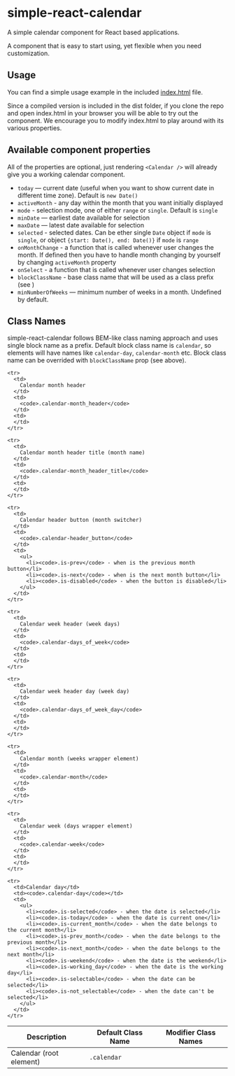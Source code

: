 # simple-react-calendar

A simple calendar component for React based applications.

A component that is easy to start using, yet flexible when you need customization.

## Usage

You can find a simple usage example in the included [index.html](./index.html) file.

Since a compiled version is included in the dist folder, if you clone the repo and open index.html
in your browser you will be able to try out the component. We encourage you to modify index.html to
play around with its various properties.

## Available component properties

All of the properties are optional, just rendering `<Calendar />` will already
give you a working calendar component.

* `today` — current date (useful when you want to show current date in different time zone). Default is `new Date()`
* `activeMonth` - any day within the month that you want initially displayed
* `mode` - selection mode, one of either `range` or `single`. Default is `single`
* `minDate` — earliest date available for selection
* `maxDate` — latest date available for selection
* `selected` - selected dates. Can be ether single `Date` object if `mode` is `single`, or object `{start: Date(), end: Date()}` if `mode` is `range`
* `onMonthChange` - a function that is called whenever user changes the month. If defined then you have to handle month changing by yourself by changing `activeMonth` property
* `onSelect` - a function that is called whenever user changes selection
* `blockClassName` - base class name that will be used as a class prefix (see [](#class-names))
* `minNumberOfWeeks` — minimum number of weeks in a month. Undefined by default.

## Class Names

simple-react-calendar follows BEM-like class naming approach and uses
single block name as a prefix. Default block class name is `calendar`, so
elements will have names like `calendar-day`, `calendar-month` etc.
Block class name can be overrided with `blockClassName` prop (see above).

<table>
  <thead>
    <tr>
      <th>Description</th>
      <th>Default Class Name</th>
      <th>Modifier Class Names</th>
    </tr>
  </thead>
  <tbody>
    <tr>
      <td>
        Calendar (root element)
      </td>
      <td>
        <code>.calendar</code>
      </td>
      <td>
      </td>
    </tr>

    <tr>
      <td>
        Calendar month header
      </td>
      <td>
        <code>.calendar-month_header</code>
      </td>
      <td>
      </td>
    </tr>

    <tr>
      <td>
        Calendar month header title (month name)
      </td>
      <td>
        <code>.calendar-month_header_title</code>
      </td>
      <td>
      </td>
    </tr>

    <tr>
      <td>
        Calendar header button (month switcher)
      </td>
      <td>
        <code>.calendar-header_button</code>
      </td>
      <td>
        <ul>
          <li><code>.is-prev</code> - when is the previous month button</li>
          <li><code>.is-next</code> - when is the next month button</li>
          <li><code>.is-disabled</code> - when the button is disabled</li>
        </ul>
      </td>
    </tr>

    <tr>
      <td>
        Calendar week header (week days)
      </td>
      <td>
        <code>.calendar-days_of_week</code>
      </td>
      <td>
      </td>
    </tr>

    <tr>
      <td>
        Calendar week header day (week day)
      </td>
      <td>
        <code>.calendar-days_of_week_day</code>
      </td>
      <td>
      </td>
    </tr>

    <tr>
      <td>
        Calendar month (weeks wrapper element)
      </td>
      <td>
        <code>.calendar-month</code>
      </td>
      <td>
      </td>
    </tr>

    <tr>
      <td>
        Calendar week (days wrapper element)
      </td>
      <td>
        <code>.calendar-week</code>
      </td>
      <td>
      </td>
    </tr>

    <tr>
      <td>Calendar day</td>
      <td><code>.calendar-day</code></td>
      <td>
        <ul>
          <li><code>.is-selected</code> - when the date is selected</li>
          <li><code>.is-today</code> - when the date is current one</li>
          <li><code>.is-current_month</code> - when the date belongs to the current month</li>
          <li><code>.is-prev_month</code> - when the date belongs to the previous month</li>
          <li><code>.is-next_month</code> - when the date belongs to the next month</li>
          <li><code>.is-weekend</code> - when the date is the weekend</li>
          <li><code>.is-working_day</code> - when the date is the working day</li>
          <li><code>.is-selectable</code> - when the date can be selected</li>
          <li><code>.is-not_selectable</code> - when the date can't be selected</li>
        </ul>
      </td>
    </tr>
  <tbody>
</table>
